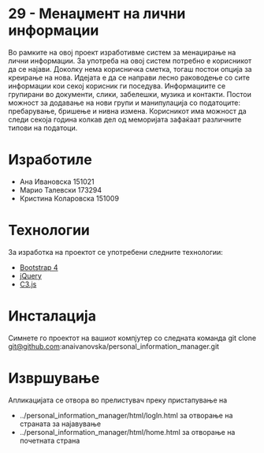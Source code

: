 ﻿# 29 - Менаџмент на лични информации
 Во рамките на овој проект изработивме систем за менаџирање на лични информации. За употреба на овој систем потребно е корисникот да се најави. Доколку нема корисничка сметка, тогаш постои опција за креирање на нова. Идејата е да се направи лесно раководење со сите информации кои секој корисник ги поседува. Информациите се групирани во документи, слики, забелешки, музика и контакти. Постои можност за додавање на нови групи и манипулација со податоците: пребарување, бришење и нивна измена. Корисникот има можност да следи секоја година колкав дел од меморијата зафаќаат различните типови на податоци.

# Изработиле
- Ана Ивановска 151021
- Марио Талевски 173294
- Кристина Коларовска 151009

# Технологии
За изработка на проектот се употребени следните технологии:
* [Bootstrap 4](<https://github.com/twbs/bootstrap>) 
* [jQuery](<http://jquery.com>)
* [C3.js](<https://github.com/c3js>)

# Инсталација
Симнете го проектот на вашиот компјутер со следната команда
git clone git@github.com:anaivanovska/personal_information_manager.git

# Извршување
Апликацијата се отвора во прелистувач преку пристапување на
* ../personal_information_manager/html/logIn.html за отворање на страната за најавување
* ../personal_information_manager/html/home.html за отворање на почетната страна

